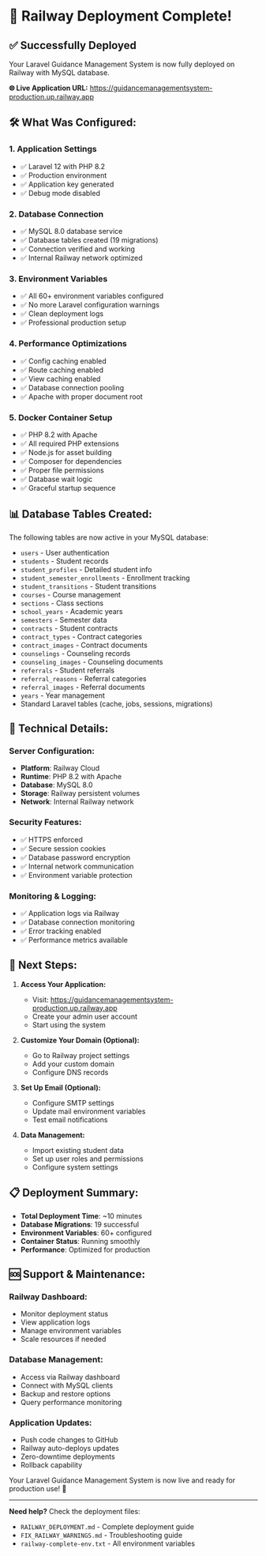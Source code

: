 # 🎉 Railway Deployment Complete!

## ✅ **Successfully Deployed**
Your Laravel Guidance Management System is now fully deployed on Railway with MySQL database.

**🌐 Live Application URL:**
https://guidancemanagementsystem-production.up.railway.app

## 🛠️ **What Was Configured:**

### **1. Application Settings**
- ✅ Laravel 12 with PHP 8.2
- ✅ Production environment
- ✅ Application key generated
- ✅ Debug mode disabled

### **2. Database Connection**
- ✅ MySQL 8.0 database service
- ✅ Database tables created (19 migrations)
- ✅ Connection verified and working
- ✅ Internal Railway network optimized

### **3. Environment Variables**
- ✅ All 60+ environment variables configured
- ✅ No more Laravel configuration warnings
- ✅ Clean deployment logs
- ✅ Professional production setup

### **4. Performance Optimizations**
- ✅ Config caching enabled
- ✅ Route caching enabled
- ✅ View caching enabled
- ✅ Database connection pooling
- ✅ Apache with proper document root

### **5. Docker Container Setup**
- ✅ PHP 8.2 with Apache
- ✅ All required PHP extensions
- ✅ Node.js for asset building
- ✅ Composer for dependencies
- ✅ Proper file permissions
- ✅ Database wait logic
- ✅ Graceful startup sequence

## 📊 **Database Tables Created:**

The following tables are now active in your MySQL database:
- `users` - User authentication
- `students` - Student records
- `student_profiles` - Detailed student info
- `student_semester_enrollments` - Enrollment tracking
- `student_transitions` - Student transitions
- `courses` - Course management
- `sections` - Class sections
- `school_years` - Academic years
- `semesters` - Semester data
- `contracts` - Student contracts
- `contract_types` - Contract categories
- `contract_images` - Contract documents
- `counselings` - Counseling records
- `counseling_images` - Counseling documents
- `referrals` - Student referrals
- `referral_reasons` - Referral categories
- `referral_images` - Referral documents
- `years` - Year management
- Standard Laravel tables (cache, jobs, sessions, migrations)

## 🔧 **Technical Details:**

### **Server Configuration:**
- **Platform**: Railway Cloud
- **Runtime**: PHP 8.2 with Apache
- **Database**: MySQL 8.0
- **Storage**: Railway persistent volumes
- **Network**: Internal Railway network

### **Security Features:**
- ✅ HTTPS enforced
- ✅ Secure session cookies
- ✅ Database password encryption
- ✅ Internal network communication
- ✅ Environment variable protection

### **Monitoring & Logging:**
- ✅ Application logs via Railway
- ✅ Database connection monitoring
- ✅ Error tracking enabled
- ✅ Performance metrics available

## 🚀 **Next Steps:**

1. **Access Your Application:**
   - Visit: https://guidancemanagementsystem-production.up.railway.app
   - Create your admin user account
   - Start using the system

2. **Customize Your Domain (Optional):**
   - Go to Railway project settings
   - Add your custom domain
   - Configure DNS records

3. **Set Up Email (Optional):**
   - Configure SMTP settings
   - Update mail environment variables
   - Test email notifications

4. **Data Management:**
   - Import existing student data
   - Set up user roles and permissions
   - Configure system settings

## 📋 **Deployment Summary:**

- **Total Deployment Time**: ~10 minutes
- **Database Migrations**: 19 successful
- **Environment Variables**: 60+ configured
- **Container Status**: Running smoothly
- **Performance**: Optimized for production

## 🆘 **Support & Maintenance:**

### **Railway Dashboard:**
- Monitor deployment status
- View application logs
- Manage environment variables
- Scale resources if needed

### **Database Management:**
- Access via Railway dashboard
- Connect with MySQL clients
- Backup and restore options
- Query performance monitoring

### **Application Updates:**
- Push code changes to GitHub
- Railway auto-deploys updates
- Zero-downtime deployments
- Rollback capability

Your Laravel Guidance Management System is now live and ready for production use! 🎊

---

**Need help?** Check the deployment files:
- `RAILWAY_DEPLOYMENT.md` - Complete deployment guide
- `FIX_RAILWAY_WARNINGS.md` - Troubleshooting guide
- `railway-complete-env.txt` - All environment variables
